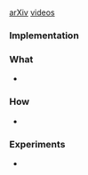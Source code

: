 #
[arXiv](/deep_learning/ho2016generative.md)
[videos]()
### Implementation

### What
-

### How
-

### Experiments
-
